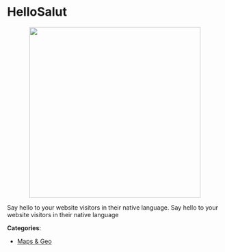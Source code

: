 # HelloSalut
<p align="center">
    <img width="400" src="https://raw.githubusercontent.com/apis-list/apis-list/apis/hellosalut/logo_256x256.png" />
</p>

Say hello to your website visitors in their native language.  Say hello to your website visitors in their native language



**Categories**:
- [Maps & Geo](https://github.com/apis-list/apis-list#maps-and-geo)




